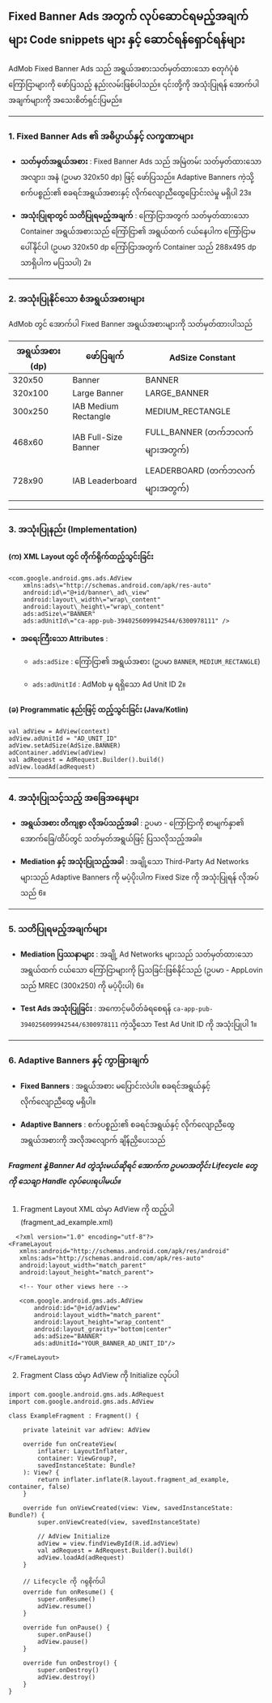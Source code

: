 ## Fixed Banner Ads အတွက် လုပ်ဆောင်ရမည့်အချက်များ Code snippets များ နှင့် ဆောင်ရန်ရှောင်ရန်များ

AdMob Fixed Banner Ads သည် အရွယ်အစားသတ်မှတ်ထားသော စတုဂံပုံစံ ကြော်ငြာများကို ဖော်ပြသည့် နည်းလမ်းဖြစ်ပါသည်။ ၎င်းတို့ကို အသုံးပြုရန် အောက်ပါအချက်များကို အသေးစိတ်ရှင်းပြမည်။

* * *

### 1\. **Fixed Banner Ads ၏ အဓိပ္ပာယ်နှင့် လက္ခဏာများ**

-   **သတ်မှတ်အရွယ်အစား** : Fixed Banner Ads သည် အမြဲတမ်း သတ်မှတ်ထားသော အလျား၊ အနံ (ဥပမာ 320x50 dp) ဖြင့် ဖော်ပြသည်။ Adaptive Banners ကဲ့သို့ စက်ပစ္စည်း၏ စခရင်အရွယ်အစားနှင့် လိုက်လျောညီထွေပြောင်းလဲမှု မရှိပါ 23။
    
-   **အသုံးပြုရာတွင် သတိပြုရမည့်အချက်** : ကြော်ငြာအတွက် သတ်မှတ်ထားသော Container အရွယ်အစားသည် ကြော်ငြာ၏ အရွယ်ထက် ငယ်နေပါက ကြော်ငြာမပေါ်နိုင်ပါ (ဥပမာ 320x50 dp ကြော်ငြာအတွက် Container သည် 288x495 dp သာရှိပါက မပြသပါ) 2။
    

* * *

### 2\. **အသုံးပြုနိုင်သော စံအရွယ်အစားများ**

AdMob တွင် အောက်ပါ Fixed Banner အရွယ်အစားများကို သတ်မှတ်ထားပါသည် 

| အရွယ်အစား (dp) | ဖော်ပြချက် | AdSize Constant |
| ------ | --- | ----- |
| 320x50    | Banner   | 	BANNER    |
| 320x100      | Large Banner   | LARGE_BANNER     |
| 300x250    | IAB Medium Rectangle  | MEDIUM_RECTANGLE     |
| 468x60     | IAB Full-Size Banner  | FULL_BANNER (တက်ဘလက်များအတွက်)     |
| 728x90    | IAB Leaderboard  | LEADERBOARD (တက်ဘလက်များအတွက်)   |

* * *

### 3\. **အသုံးပြုနည်း (Implementation)**

#### (က) XML Layout တွင် တိုက်ရိုက်ထည့်သွင်းခြင်း
```
<com.google.android.gms.ads.AdView
    xmlns:ads\="http://schemas.android.com/apk/res-auto"
    android:id\="@+id/banner\_ad\_view"
    android:layout\_width\="wrap\_content"
    android:layout\_height\="wrap\_content"
    ads:adSize\="BANNER"
    ads:adUnitId\="ca-app-pub-3940256099942544/6300978111" />
```

-   **အရေးကြီးသော Attributes** :
    
    -   `ads:adSize` : ကြော်ငြာ၏ အရွယ်အစား (ဥပမာ `BANNER`, `MEDIUM_RECTANGLE`)
        
    -   `ads:adUnitId` : AdMob မှ ရရှိသော Ad Unit ID 2။
        

#### (ခ) Programmatic နည်းဖြင့် ထည့်သွင်းခြင်း (Java/Kotlin)

```
val adView = AdView(context)
adView.adUnitId = "AD_UNIT_ID"
adView.setAdSize(AdSize.BANNER)
adContainer.addView(adView)
val adRequest = AdRequest.Builder().build()
adView.loadAd(adRequest)
```

* * *

### 4\. **အသုံးပြုသင့်သည့် အခြေအနေများ**

-   **အရွယ်အစား တိကျစွာ လိုအပ်သည့်အခါ** : ဥပမာ - ကြော်ငြာကို စာမျက်နှာ၏ အောက်ခြေ/ထိပ်တွင် သတ်မှတ်အရွယ်ဖြင့် ပြသလိုသည့်အခါ။
    
-   **Mediation နှင့် အသုံးပြုသည့်အခါ** : အချို့သော Third-Party Ad Networks များသည် Adaptive Banners ကို မပံ့ပိုးပါက Fixed Size ကို အသုံးပြုရန် လိုအပ်သည် 6။
    

* * *

### 5\. **သတိပြုရမည့်အချက်များ**

-   **Mediation ပြဿနာများ** : အချို့ Ad Networks များသည် သတ်မှတ်ထားသော အရွယ်ထက် ငယ်သော ကြော်ငြာများကို ပြသခြင်းဖြစ်နိုင်သည် (ဥပမာ - AppLovin သည် MREC (300x250) ကို မပံ့ပိုးပါ) 6။
    
-   **Test Ads အသုံးပြုခြင်း** : အကောင့်မပိတ်ခံရစေရန် `ca-app-pub-3940256099942544/6300978111` ကဲ့သို့သော Test Ad Unit ID ကို အသုံးပြုပါ 1။
    

* * *

### 6\. **Adaptive Banners နှင့် ကွာခြားချက်**

-   **Fixed Banners** : အရွယ်အစား မပြောင်းလဲပါ။ စခရင်အရွယ်နှင့် လိုက်လျောညီထွေ မရှိပါ။
    
-   **Adaptive Banners** : စက်ပစ္စည်း၏ စခရင်အရွယ်နှင့် လိုက်လျောညီထွေ အရွယ်အစားကို အလိုအလျောက် ချိန်ညှိပေးသည်


##### Fragment နဲ့ Banner Ad တွဲသုံးမယ်ဆိုရင် အောက်က ဥပမာအတိုင်း Lifecycle တွေကို သေချာ Handle လုပ်ပေးရပါမယ်။ 

1. Fragment Layout XML ထဲမှာ AdView ကို ထည့်ပါ (fragment_ad_example.xml)
 ```
   <?xml version="1.0" encoding="utf-8"?>
<FrameLayout
    xmlns:android="http://schemas.android.com/apk/res/android"
    xmlns:ads="http://schemas.android.com/apk/res-auto"
    android:layout_width="match_parent"
    android:layout_height="match_parent">

    <!-- Your other views here -->

    <com.google.android.gms.ads.AdView
        android:id="@+id/adView"
        android:layout_width="match_parent"
        android:layout_height="wrap_content"
        android:layout_gravity="bottom|center"
        ads:adSize="BANNER"
        ads:adUnitId="YOUR_BANNER_AD_UNIT_ID"/>

</FrameLayout>
```

2. Fragment Class ထဲမှာ AdView ကို Initialize လုပ်ပါ
```
import com.google.android.gms.ads.AdRequest
import com.google.android.gms.ads.AdView

class ExampleFragment : Fragment() {

    private lateinit var adView: AdView

    override fun onCreateView(
        inflater: LayoutInflater,
        container: ViewGroup?,
        savedInstanceState: Bundle?
    ): View? {
        return inflater.inflate(R.layout.fragment_ad_example, container, false)
    }

    override fun onViewCreated(view: View, savedInstanceState: Bundle?) {
        super.onViewCreated(view, savedInstanceState)

        // AdView Initialize
        adView = view.findViewById(R.id.adView)
        val adRequest = AdRequest.Builder().build()
        adView.loadAd(adRequest)
    }

    // Lifecycle ကို ဂရုစိုက်ပါ
    override fun onResume() {
        super.onResume()
        adView.resume()
    }

    override fun onPause() {
        super.onPause()
        adView.pause()
    }

    override fun onDestroy() {
        super.onDestroy()
        adView.destroy()
    }
}
```

    
